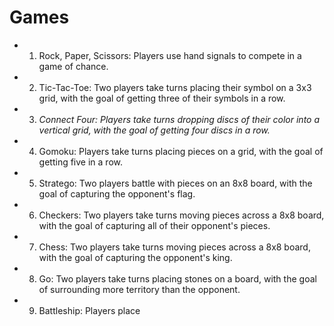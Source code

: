 # Games
- 1. Rock, Paper, Scissors: Players use hand signals to compete in a game of chance. 
- 2. Tic-Tac-Toe: Two players take turns placing their symbol on a 3x3 grid, with the goal of getting three of their symbols in a row. 
- 3. _Connect Four: Players take turns dropping discs of their color into a vertical grid, with the goal of getting four discs in a row._ 
- 4. Gomoku: Players take turns placing pieces on a grid, with the goal of getting five in a row. 
- 5. Stratego: Two players battle with pieces on an 8x8 board, with the goal of capturing the opponent's flag. 
- 6. Checkers: Two players take turns moving pieces across a 8x8 board, with the goal of capturing all of their opponent's pieces. 
- 7. Chess: Two players take turns moving pieces across a 8x8 board, with the goal of capturing the opponent's king. 
- 8. Go: Two players take turns placing stones on a board, with the goal of surrounding more territory than the opponent. 
- 9. Battleship: Players place